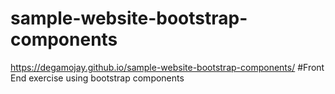 # sample-website-bootstrap-components
https://degamojay.github.io/sample-website-bootstrap-components/
#Front End exercise using bootstrap components
